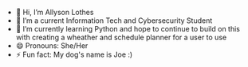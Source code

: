 - 👋 Hi, I’m Allyson Lothes
- 👀 I’m a current Information Tech and Cybersecurity Student
- 🌱 I’m currently learning Python and hope to continue to build on this with creating a wheather and schedule planner for a user to use
- 😄 Pronouns: She/Her
- ⚡ Fun fact: My dog's name is Joe :)

<!---
AllyLothes/AllyLothes is a ✨ special ✨ repository because its `README.md` (this file) appears on your GitHub profile.
You can click the Preview link to take a look at your changes.
--->
